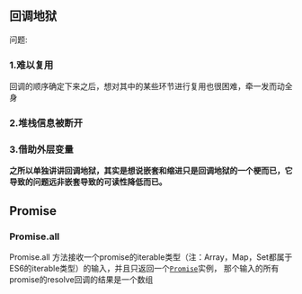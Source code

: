 ## 回调地狱



问题:

### 1.难以复用

回调的顺序确定下来之后，想对其中的某些环节进行复用也很困难，牵一发而动全身

### 2.堆栈信息被断开



### 3.借助外层变量



**之所以单独讲讲回调地狱，其实是想说嵌套和缩进只是回调地狱的一个梗而已，它导致的问题远非嵌套导致的可读性降低而已。**





## Promise





### Promise.all

Promise.all 方法接收一个promise的iterable类型（注：Array，Map，Set都属于ES6的iterable类型）的输入，并且只返回一个[`Promise`](https://developer.mozilla.org/zh-CN/docs/Web/JavaScript/Reference/Global_Objects/Promise)实例， 那个输入的所有promise的resolve回调的结果是一个数组

